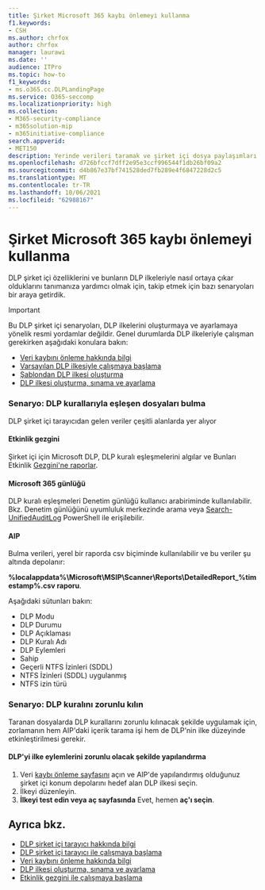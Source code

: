 ```yaml
---
title: Şirket Microsoft 365 kaybı önlemeyi kullanma
f1.keywords:
- CSH
ms.author: chrfox
author: chrfox
manager: laurawi
ms.date: ''
audience: ITPro
ms.topic: how-to
f1_keywords:
- ms.o365.cc.DLPLandingPage
ms.service: O365-seccomp
ms.localizationpriority: high
ms.collection:
- M365-security-compliance
- m365solution-mip
- m365initiative-compliance
search.appverid:
- MET150
description: Yerinde verileri taramak ve şirket içi dosya paylaşımları ile şirket içi dosya paylaşımları ve belge kitaplıkları için koruyucu eylemler uygulamak için şirket içi tarayıcıda Microsoft 365 kaybı önlemeyi SharePoint öğrenin.
ms.openlocfilehash: d726bfccf7dff2e95e3ccf996544f1db26bf09a2
ms.sourcegitcommit: d4b867e37bf741528ded7fb289e4f6847228d2c5
ms.translationtype: MT
ms.contentlocale: tr-TR
ms.lasthandoff: 10/06/2021
ms.locfileid: "62988167"
---
```

# <a name="use-the-microsoft-365-data-loss-prevention-on-premises-scanner"></a>Şirket Microsoft 365 kaybı önlemeyi kullanma

DLP şirket içi özelliklerini ve bunların DLP ilkeleriyle nasıl ortaya çıkar olduklarını tanımanıza yardımcı olmak için, takip etmek için bazı senaryoları bir araya getirdik.

> [!IMPORTANT]
> Bu DLP şirket içi senaryoları, DLP ilkelerini oluşturmaya ve ayarlamaya yönelik resmi yordamlar değildir. Genel durumlarda DLP ilkeleriyle çalışman gerekirken aşağıdaki konulara bakın:
>
> - [Veri kaybını önleme hakkında bilgi](dlp-learn-about-dlp.md)
> - [Varsayılan DLP ilkesiyle çalışmaya başlama](get-started-with-the-default-dlp-policy.md)
> - [Şablondan DLP ilkesi oluşturma](create-a-dlp-policy-from-a-template.md)
> - [DLP ilkesi oluşturma, sınama ve ayarlama](create-test-tune-dlp-policy.md)

### <a name="scenario-discover-files-matching-dlp-rules"></a>Senaryo: DLP kurallarıyla eşleşen dosyaları bulma

DLP şirket içi tarayıcıdan gelen veriler çeşitli alanlarda yer alıyor

#### <a name="activity-explorer"></a>Etkinlik gezgini

 Şirket içi için Microsoft DLP, DLP kuralı eşleşmelerini algılar ve Bunları Etkinlik [Gezgini'ne raporlar](https://compliance.microsoft.com/dataclassification?viewid=activitiesexplorer).

#### <a name="microsoft-365-audit-log"></a>Microsoft 365 günlüğü

DLP kuralı eşleşmeleri Denetim günlüğü kullanıcı arabiriminde kullanılabilir. Bkz. [](search-the-audit-log-in-security-and-compliance.md) Denetim günlüğünü uyumluluk merkezinde arama veya [Search-UnifiedAuditLog](/powershell/module/exchange/search-unifiedauditlog) PowerShell ile erişilebilir.

#### <a name="aip"></a>AIP

Bulma verileri, yerel bir raporda csv biçiminde kullanılabilir ve bu veriler şu altında depolanır:

**%localappdata%\Microsoft\MSIP\Scanner\Reports\DetailedReport_%timestamp%.csv raporu**.

 Aşağıdaki sütunları bakın:

- DLP Modu
- DLP Durumu
- DLP Açıklaması
- DLP Kuralı Adı
- DLP Eylemleri
- Sahip
- Geçerli NTFS İzinleri (SDDL)
- NTFS İzinleri (SDDL) uygulanmış
- NTFS izin türü

### <a name="scenario-enforce-dlp-rule"></a>Senaryo: DLP kuralını zorunlu kılın

Taranan dosyalarda DLP kurallarını zorunlu kılınacak şekilde uygulamak için, zorlamanın hem AIP'daki içerik tarama işi hem de DLP'nin ilke düzeyinde etkinleştirilmesi gerekir.

#### <a name="configure-dlp-to-enforce-policy-actions"></a>DLP'yi ilke eylemlerini zorunlu olacak şekilde yapılandırma

1. Veri [kaybı önleme sayfasını](https://compliance.microsoft.com/datalossprevention?viewid=policies) açın ve AIP'de yapılandırmış olduğunuz şirket içi konum depolarını hedef alan DLP ilkesi seçin.
2. İlkeyi düzenleyin.
3. **İlkeyi test edin veya aç sayfasında** Evet, hemen **aç'ı seçin**.

## <a name="see-also"></a>Ayrıca bkz.

- [DLP şirket içi tarayıcı hakkında bilgi](dlp-on-premises-scanner-learn.md)
- [DLP şirket içi tarayıcı ile çalışmaya başlama](dlp-on-premises-scanner-get-started.md)
- [Veri kaybını önleme hakkında bilgi](dlp-learn-about-dlp.md)
- [DLP ilkesi oluşturma, sınama ve ayarlama](create-test-tune-dlp-policy.md)
- [Etkinlik gezgini ile çalışmaya başlama](data-classification-activity-explorer.md)
